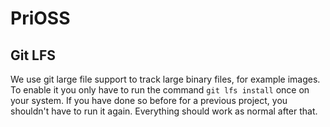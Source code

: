 # PriOSS

## Git LFS

We use git large file support to track large binary files, for example images. To enable it you only have to run the command ```git lfs install``` once on your system. 
If you have done so before for a previous project, you shouldn't have to run it again. Everything should work as normal after that.
